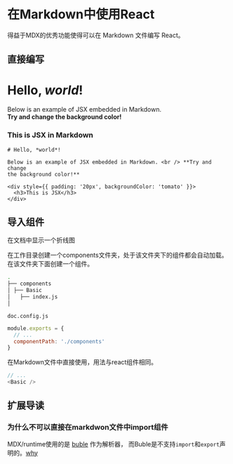 # 在Markdown中使用React
得益于MDX的优秀功能使得可以在 Markdown 文件编写 React。

## 直接编写

# Hello, *world*!

Below is an example of JSX embedded in Markdown. <br /> **Try and change
the background color!**
<div style={{ padding: '20px', backgroundColor: 'tomato' }}>
  <h3>This is JSX in Markdown</h3>
</div>

```.mdx
# Hello, *world*!

Below is an example of JSX embedded in Markdown. <br /> **Try and change
the background color!**

<div style={{ padding: '20px', backgroundColor: 'tomato' }}>
  <h3>This is JSX</h3>
</div>

```

## 导入组件
在文档中显示一个折线图

<Basic />

在工作目录创建一个components文件夹，处于该文件夹下的组件都会自动加载。
在该文件夹下面创建一个组件。

```bash
.
├── components
│ ├── Basic
│   ├── index.js  
│

```

`doc.config.js`
```javascript
module.exports = {
  // ...
  componentPath: './components'
}
```

在Markdown文件中直接使用，用法与react组件相同。
```javascript
// ...
<Basic />
```

## 扩展导读

### 为什么不可以直接在markdwon文件中import组件

MDX/runtime使用的是 [buble](https://github.com/bublejs/buble) 作为解析器，
而Buble是不支持`import`和`export`声明的。[why](https://buble.surge.sh/guide/#using-es-modules)

